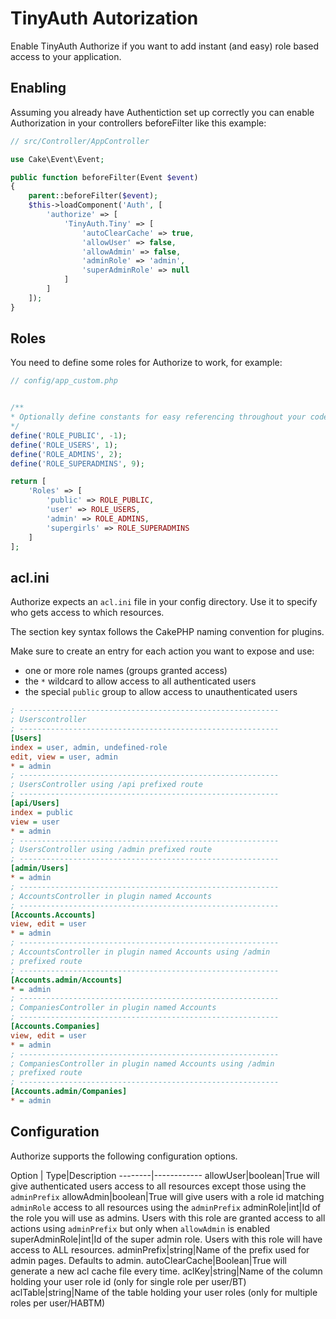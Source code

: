 # TinyAuth Autorization

Enable TinyAuth Authorize if you want to add instant (and easy) role based
access to your application.

## Enabling

Assuming you already have Authentiction set up correctly you can enable
Authorization in your controllers beforeFilter like this example:

```php
// src/Controller/AppController

use Cake\Event\Event;

public function beforeFilter(Event $event)
{
	parent::beforeFilter($event);
	$this->loadComponent('Auth', [
		'authorize' => [
			'TinyAuth.Tiny' => [
				'autoClearCache' => true,
				'allowUser' => false,
				'allowAdmin' => false,
				'adminRole' => 'admin',
				'superAdminRole' => null
			]
		]
	]);
}
```

## Roles

You need to define some roles for Authorize to work, for example:

```php
// config/app_custom.php


/**
* Optionally define constants for easy referencing throughout your code authorization
*/
define('ROLE_PUBLIC', -1);
define('ROLE_USERS', 1);
define('ROLE_ADMINS', 2);
define('ROLE_SUPERADMINS', 9);

return [
	'Roles' => [
		'public' => ROLE_PUBLIC,
		'user' => ROLE_USERS,
		'admin' => ROLE_ADMINS,
		'supergirls' => ROLE_SUPERADMINS
	]
];
```

## acl.ini

Authorize expects an ``acl.ini`` file in your config directory.
Use it to specify who gets access to which resources.

The section key syntax follows the CakePHP naming convention for plugins.

Make sure to create an entry for each action you want to expose and use:

- one or more role names (groups granted access)
- the ``*`` wildcard to allow access to all authenticated users
- the special `public` group to allow access to unauthenticated users

```ini
; ----------------------------------------------------------
; Userscontroller
; ----------------------------------------------------------
[Users]
index = user, admin, undefined-role
edit, view = user, admin
* = admin
; ----------------------------------------------------------
; UsersController using /api prefixed route
; ----------------------------------------------------------
[api/Users]
index = public
view = user
* = admin
; ----------------------------------------------------------
; UsersController using /admin prefixed route
; ----------------------------------------------------------
[admin/Users]
* = admin
; ----------------------------------------------------------
; AccountsController in plugin named Accounts
; ----------------------------------------------------------
[Accounts.Accounts]
view, edit = user
* = admin
; ----------------------------------------------------------
; AccountsController in plugin named Accounts using /admin
; prefixed route
; ----------------------------------------------------------
[Accounts.admin/Accounts]
* = admin
; ----------------------------------------------------------
; CompaniesController in plugin named Accounts
; ----------------------------------------------------------
[Accounts.Companies]
view, edit = user
* = admin
; ----------------------------------------------------------
; CompaniesController in plugin named Accounts using /admin
; prefixed route
; ----------------------------------------------------------
[Accounts.admin/Companies]
* = admin
```

## Configuration

Authorize supports the following configuration options.

Option  | Type|Description
--------|------------
allowUser|boolean|True will give authenticated users access to all resources except those using the `adminPrefix`
allowAdmin|boolean|True will give users with a role id matching `adminRole` access to all resources using the `adminPrefix`
adminRole|int|Id of the role you will use as admins. Users with this role are granted access to all actions using `adminPrefix` but only when `allowAdmin` is enabled
superAdminRole|int|Id of the super admin role. Users with this role will have access to ALL resources.
adminPrefix|string|Name of the prefix used for admin pages. Defaults to admin.
autoClearCache|Boolean|True will generate a new acl cache file every time.
aclKey|string|Name of the column holding your user role id (only for single role per user/BT)
aclTable|string|Name of the table holding your user roles (only for multiple roles per user/HABTM)
